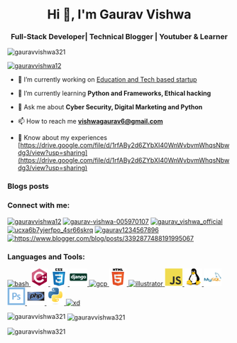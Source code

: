 <h1 align="center">Hi 👋, I'm Gaurav Vishwa</h1>
<h3 align="center">Full-Stack Developer| Technical Blogger | Youtuber & Learner</h3>

<p align="left"> <img src="https://komarev.com/ghpvc/?username=gauravvishwa321&label=Profile%20views&color=0e75b6&style=flat" alt="gauravvishwa321" /> </p>

<p align="left"> <a href="https://twitter.com/gauravvishwa12" target="blank"><img src="https://img.shields.io/twitter/follow/gauravvishwa12?logo=twitter&style=for-the-badge" alt="gauravvishwa12" /></a> </p>

- 🔭 I’m currently working on [Education and Tech based startup](https://www.techworksitsolution.in)

- 🌱 I’m currently learning **Python and Frameworks, Ethical hacking**

- 💬 Ask me about **Cyber Security, Digital Marketing and Python**

- 📫 How to reach me **vishwagaurav6@gmail.com**

- 📄 Know about my experiences [https://drive.google.com/file/d/1rfABy2d6ZYbXI40WnWvbvmWhqsNbwdg3/view?usp=sharing](https://drive.google.com/file/d/1rfABy2d6ZYbXI40WnWvbvmWhqsNbwdg3/view?usp=sharing)

### Blogs posts
<!-- BLOG-POST-LIST:START -->
<!-- BLOG-POST-LIST:END -->

<h3 align="left">Connect with me:</h3>
<p align="left">
<a href="https://twitter.com/gauravvishwa12" target="blank"><img align="center" src="https://raw.githubusercontent.com/rahuldkjain/github-profile-readme-generator/neutral-icons/src/images/icons/Social/twitter.svg" alt="gauravvishwa12" height="30" width="40" /></a>
<a href="https://linkedin.com/in/gaurav-vishwa-005970107" target="blank"><img align="center" src="https://raw.githubusercontent.com/rahuldkjain/github-profile-readme-generator/neutral-icons/src/images/icons/Social/linked-in-alt.svg" alt="gaurav-vishwa-005970107" height="30" width="40" /></a>
<a href="https://instagram.com/gaurav_vishwa_official" target="blank"><img align="center" src="https://raw.githubusercontent.com/rahuldkjain/github-profile-readme-generator/neutral-icons/src/images/icons/Social/instagram.svg" alt="gaurav_vishwa_official" height="30" width="40" /></a>
<a href="https://www.youtube.com/c/ucxa6b7yjerfpo_4sr66skrq" target="blank"><img align="center" src="https://raw.githubusercontent.com/rahuldkjain/github-profile-readme-generator/neutral-icons/src/images/icons/Social/youtube.svg" alt="ucxa6b7yjerfpo_4sr66skrq" height="30" width="40" /></a>
<a href="https://www.hackerrank.com/gaurav1234567896" target="blank"><img align="center" src="https://raw.githubusercontent.com/rahuldkjain/github-profile-readme-generator/neutral-icons/src/images/icons/Social/hackerrank.svg" alt="gaurav1234567896" height="30" width="40" /></a>
<a href="/https://www.blogger.com/blog/posts/3392877488191995067" target="blank"><img align="center" src="https://raw.githubusercontent.com/rahuldkjain/github-profile-readme-generator/neutral-icons/src/images/icons/Social/rss.svg" alt="https://www.blogger.com/blog/posts/3392877488191995067" height="30" width="40" /></a>
</p>

<h3 align="left">Languages and Tools:</h3>
<p align="left"> <a href="https://www.gnu.org/software/bash/" target="_blank"> <img src="https://www.vectorlogo.zone/logos/gnu_bash/gnu_bash-icon.svg" alt="bash" width="40" height="40"/> </a> <a href="https://www.w3schools.com/cpp/" target="_blank"> <img src="https://raw.githubusercontent.com/devicons/devicon/master/icons/cplusplus/cplusplus-original.svg" alt="cplusplus" width="40" height="40"/> </a> <a href="https://www.w3schools.com/css/" target="_blank"> <img src="https://raw.githubusercontent.com/devicons/devicon/master/icons/css3/css3-original-wordmark.svg" alt="css3" width="40" height="40"/> </a> <a href="https://www.djangoproject.com/" target="_blank"> <img src="https://raw.githubusercontent.com/devicons/devicon/master/icons/django/django-original.svg" alt="django" width="40" height="40"/> </a> <a href="https://cloud.google.com" target="_blank"> <img src="https://www.vectorlogo.zone/logos/google_cloud/google_cloud-icon.svg" alt="gcp" width="40" height="40"/> </a> <a href="https://www.w3.org/html/" target="_blank"> <img src="https://raw.githubusercontent.com/devicons/devicon/master/icons/html5/html5-original-wordmark.svg" alt="html5" width="40" height="40"/> </a> <a href="https://www.adobe.com/in/products/illustrator.html" target="_blank"> <img src="https://www.vectorlogo.zone/logos/adobe_illustrator/adobe_illustrator-icon.svg" alt="illustrator" width="40" height="40"/> </a> <a href="https://developer.mozilla.org/en-US/docs/Web/JavaScript" target="_blank"> <img src="https://raw.githubusercontent.com/devicons/devicon/master/icons/javascript/javascript-original.svg" alt="javascript" width="40" height="40"/> </a> <a href="https://www.linux.org/" target="_blank"> <img src="https://raw.githubusercontent.com/devicons/devicon/master/icons/linux/linux-original.svg" alt="linux" width="40" height="40"/> </a> <a href="https://www.mysql.com/" target="_blank"> <img src="https://raw.githubusercontent.com/devicons/devicon/master/icons/mysql/mysql-original-wordmark.svg" alt="mysql" width="40" height="40"/> </a> <a href="https://www.photoshop.com/en" target="_blank"> <img src="https://raw.githubusercontent.com/devicons/devicon/master/icons/photoshop/photoshop-line.svg" alt="photoshop" width="40" height="40"/> </a> <a href="https://www.php.net" target="_blank"> <img src="https://raw.githubusercontent.com/devicons/devicon/master/icons/php/php-original.svg" alt="php" width="40" height="40"/> </a> <a href="https://www.python.org" target="_blank"> <img src="https://raw.githubusercontent.com/devicons/devicon/master/icons/python/python-original.svg" alt="python" width="40" height="40"/> </a> <a href="https://www.adobe.com/products/xd.html" target="_blank"> <img src="https://cdn.worldvectorlogo.com/logos/adobe-xd.svg" alt="xd" width="40" height="40"/> </a> </p>

<p><img align="left" src="https://github-readme-stats.vercel.app/api/top-langs?username=gauravvishwa321&show_icons=true&locale=en&layout=compact" alt="gauravvishwa321" /></p>

<p>&nbsp;<img align="center" src="https://github-readme-stats.vercel.app/api?username=gauravvishwa321&show_icons=true&locale=en" alt="gauravvishwa321" /></p>

<p><img align="center" src="https://github-readme-streak-stats.herokuapp.com/?user=gauravvishwa321&" alt="gauravvishwa321" /></p>
